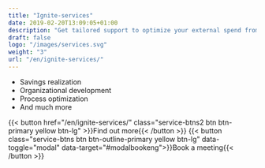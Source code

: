 ```yaml
---
title: "Ignite-services"
date: 2019-02-20T13:09:05+01:00
description: "Get tailored support to optimize your external spend from our experienced consultants"
draft: false
logo: "/images/services.svg"
weight: "3"
url: "/en/ignite-services/"
---
```

<ul class="fa-ul">
<li><span class="fa-li"><i class="fas fa-hand-holding-usd" style="color: #ebaf41;"></i></span>Savings realization</li>
<li><span class="fa-li"><i class="fas fa-sitemap" style=" color: #ebaf41;"></i></span>Organizational development</li>
<li><span class="fa-li"><i class="fas fa-chart-line" style="color: #ebaf41;"></i></span>Process optimization​</li>
<li><span class="fa-li"><i class="fas fa-list-alt" style="color: #ebaf41;"></i></span>And much more</li>
</ul>

{{< button href="/en/ignite-services/" class="service-btns2 btn btn-primary yellow btn-lg" >}}Find out more{{< /button >}}
{{< button class="service-btns btn btn-outline-primary yellow btn-lg" data-toggle="modal" data-target="#modalbookeng">}}Book a meeting{{< /button >}}
